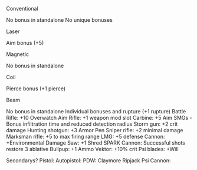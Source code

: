 Conventional

No bonus in standalone
No unique bonuses

Laser

Aim bonus (+5)

Magnetic

No bonus in standalone

Coil

Pierce bonus (+1 pierce)

Beam

No bonus in standalone
Individual bonuses and rupture (+1 rupture)
Battle Rifle: +10 Overwatch Aim
Rifle: +1 weapon mod slot
Carbine: +5 Aim
SMGs - Bonus infiltration time and reduced detection radius
Storm gun: +2 crit damage
Hunting shotgun: +3 Armor Pen
Sniper rifle: +2 minimal damage
Marksman rifle: +5 to max firing range
LMG: +5 defense
Cannon: +Environmental Damage
Saw: +1 Shred
SPARK Cannon: Successful shots restore 3 ablative
Bullpup: +1 Ammo
Vektor: +10% crit
Psi blades: +Will

Secondarys?
Pistol:
Autopistol:
PDW:
Claymore
Ripjack
Psi Cannon:
